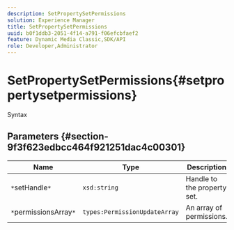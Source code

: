 ```yaml
---
description: SetPropertySetPermissions
solution: Experience Manager
title: SetPropertySetPermissions
uuid: b0f1ddb3-2051-4f14-a791-f06efcbfaef2
feature: Dynamic Media Classic,SDK/API
role: Developer,Administrator
---
```


# SetPropertySetPermissions{#setpropertysetpermissions}

 Syntax 

## Parameters {#section-9f3f623edbcc464f921251dac4c00301}

|  Name  | Type  | Description  |
|---|---|---|
|  `*`setHandle`*`  | `xsd:string`  | Handle to the property set.  |
|  `*`permissionsArray`*`  | `types:PermissionUpdateArray`  | An array of permissions.  |

